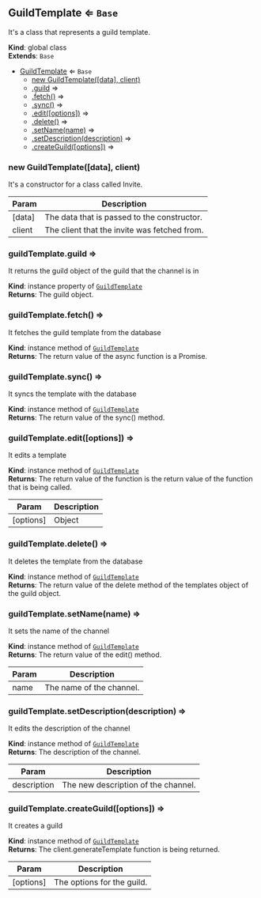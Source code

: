 <a name="GuildTemplate"></a>

## GuildTemplate ⇐ <code>Base</code>
It's a class that represents a guild template.

**Kind**: global class  
**Extends**: <code>Base</code>  

* [GuildTemplate](#GuildTemplate) ⇐ <code>Base</code>
    * [new GuildTemplate([data], client)](#new_GuildTemplate_new)
    * [.guild](#GuildTemplate+guild) ⇒
    * [.fetch()](#GuildTemplate+fetch) ⇒
    * [.sync()](#GuildTemplate+sync) ⇒
    * [.edit([options])](#GuildTemplate+edit) ⇒
    * [.delete()](#GuildTemplate+delete) ⇒
    * [.setName(name)](#GuildTemplate+setName) ⇒
    * [.setDescription(description)](#GuildTemplate+setDescription) ⇒
    * [.createGuild([options])](#GuildTemplate+createGuild) ⇒

<a name="new_GuildTemplate_new"></a>

### new GuildTemplate([data], client)
It's a constructor for a class called Invite.


| Param | Description |
| --- | --- |
| [data] | The data that is passed to the constructor. |
| client | The client that the invite was fetched from. |

<a name="GuildTemplate+guild"></a>

### guildTemplate.guild ⇒
It returns the guild object of the guild that the channel is in

**Kind**: instance property of [<code>GuildTemplate</code>](#GuildTemplate)  
**Returns**: The guild object.  
<a name="GuildTemplate+fetch"></a>

### guildTemplate.fetch() ⇒
It fetches the guild template from the database

**Kind**: instance method of [<code>GuildTemplate</code>](#GuildTemplate)  
**Returns**: The return value of the async function is a Promise.  
<a name="GuildTemplate+sync"></a>

### guildTemplate.sync() ⇒
It syncs the template with the database

**Kind**: instance method of [<code>GuildTemplate</code>](#GuildTemplate)  
**Returns**: The return value of the sync() method.  
<a name="GuildTemplate+edit"></a>

### guildTemplate.edit([options]) ⇒
It edits a template

**Kind**: instance method of [<code>GuildTemplate</code>](#GuildTemplate)  
**Returns**: The return value of the function is the return value of the function that is beingcalled.  

| Param | Description |
| --- | --- |
| [options] | Object |

<a name="GuildTemplate+delete"></a>

### guildTemplate.delete() ⇒
It deletes the template from the database

**Kind**: instance method of [<code>GuildTemplate</code>](#GuildTemplate)  
**Returns**: The return value of the delete method of the templates object of the guild object.  
<a name="GuildTemplate+setName"></a>

### guildTemplate.setName(name) ⇒
It sets the name of the channel

**Kind**: instance method of [<code>GuildTemplate</code>](#GuildTemplate)  
**Returns**: The return value of the edit() method.  

| Param | Description |
| --- | --- |
| name | The name of the channel. |

<a name="GuildTemplate+setDescription"></a>

### guildTemplate.setDescription(description) ⇒
It edits the description of the channel

**Kind**: instance method of [<code>GuildTemplate</code>](#GuildTemplate)  
**Returns**: The description of the channel.  

| Param | Description |
| --- | --- |
| description | The new description of the channel. |

<a name="GuildTemplate+createGuild"></a>

### guildTemplate.createGuild([options]) ⇒
It creates a guild

**Kind**: instance method of [<code>GuildTemplate</code>](#GuildTemplate)  
**Returns**: The client.generateTemplate function is being returned.  

| Param | Description |
| --- | --- |
| [options] | The options for the guild. |

